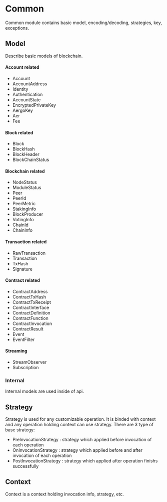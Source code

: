 # Common

Common module contains basic model, encoding/decoding, strategies, key, exceptions.

## Model

Describe basic models of blockchain.

#### Account related

* Account
* AccountAddress
* Identity
* Authentication
* AccountState
* EncryptedPrivateKey
* AergoKey
* Aer
* Fee

#### Block related

* Block
* BlockHash
* BlockHeader
* BlockChainStatus

#### Blockchain related

* NodeStatus
* ModuleStatus
* Peer
* PeerId
* PeerMetric
* StakingInfo
* BlockProducer
* VotingInfo
* ChainId
* ChainInfo

#### Transaction related

* RawTransaction
* Transaction
* TxHash
* Signature

#### Contract related

* ContractAddress
* ContractTxHash
* ContractTxReceipt
* ContractInterface
* ContractDefinition
* ContractFunction
* ContractInvocation
* ContractResult
* Event
* EventFilter

#### Streaming

* StreamObserver
* Subscription

### Internal

Internal models are used inside of api.

## Strategy

Strategy is used for any customizable operation. It is binded with context and any operation holding context can use strategy. There are 3 type of base strategy:

* PreInvocationStrategy : strategy which applied before invocation of each operation
* OnInvocationStrategy : strategy which applied before and after invocation of each operation
* PostInvocationStrategy : strategy which applied after operation finishs successfully

## Context

Context is a context holding invocation info, strategy, etc.